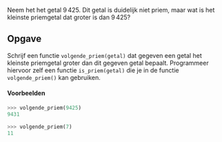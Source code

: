 Neem het het getal 9 425. Dit getal is duidelijk niet priem, maar wat is het kleinste priemgetal dat groter is dan 9 425?

## Opgave

Schrijf een functie `volgende_priem(getal)` dat gegeven een getal het kleinste priemgetal groter dan dit gegeven getal bepaalt. Programmeer hiervoor zelf een functie `is_priem(getal)` die je in de functie `volgende_priem()` kan gebruiken.

#### Voorbeelden

```python
>>> volgende_priem(9425)
9431
```

```python
>>> volgende_priem(7)
11
```
